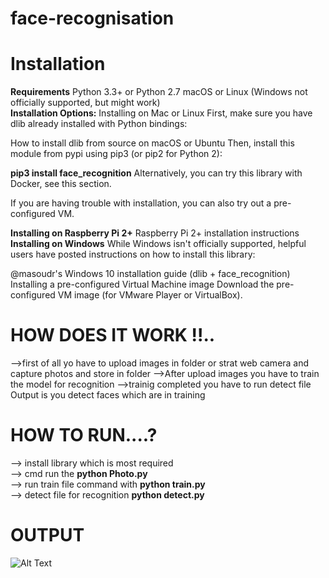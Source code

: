 # face-recognisation
# Installation
<strong>Requirements</strong>
Python 3.3+ or Python 2.7
macOS or Linux (Windows not officially supported, but might work)</br>
<strong>Installation Options:</strong>
Installing on Mac or Linux
First, make sure you have dlib already installed with Python bindings:

How to install dlib from source on macOS or Ubuntu
Then, install this module from pypi using pip3 (or pip2 for Python 2):

<strong>pip3 install face_recognition</strong>
Alternatively, you can try this library with Docker, see this section.

If you are having trouble with installation, you can also try out a pre-configured VM.

<strong>Installing on Raspberry Pi 2+</strong>
Raspberry Pi 2+ installation instructions
<strong>Installing on Windows</strong>
While Windows isn't officially supported, helpful users have posted instructions on how to install this library:

@masoudr's Windows 10 installation guide (dlib + face_recognition)
Installing a pre-configured Virtual Machine image
Download the pre-configured VM image (for VMware Player or VirtualBox).

# HOW DOES IT WORK  !!..
   -->first of all yo have to upload images in folder or strat web camera and capture photos and store in folder
   -->After upload images you have to train the model for recognition
   -->trainig completed you have to run detect file Output is you detect faces which are in training
 
# HOW TO RUN....?

  --> install library which is most required</br>
  --> cmd run the <strong>python Photo.py</br></strong>
  --> run train file command with <strong>python train.py</br></strong>
  --> detect file for recognition <strong>python detect.py</br></strong>

# OUTPUT


![Alt Text](https://github.com/milanbhadja7932/face-recognisation/blob/master/gif%20for%20face%20recognition.gif)
